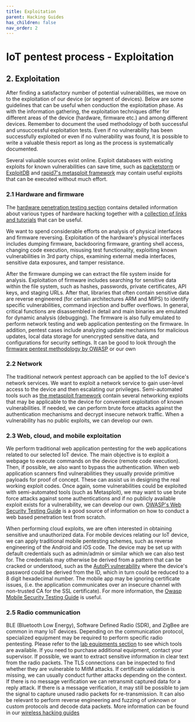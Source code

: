```yaml
---
title: Exploitation
parent: Hacking Guides
has_children: false
nav_order: 2
---
```



# IoT pentest process - Exploitation




## 2. Exploitation
After finding a satisfactory number of potential vulnerabilities, we move on to the exploitation of our device (or segment of devices). Below are some guidelines that can be useful when conduction the exploitation phase. As with the information gathering, the exploitation techniques differ for different areas of the device (hardware, firmware etc.) and among different devices. Remember to document the used methodology of both successful and unsuccessful exploitation tests. Even if no vulnerability has been successfully exploited or even if no vulnerability was found, it is possible to write a valuable thesis report as long as the process is systematically documented.

Several valuable sources exist online. Exploit databases with existing exploits for known vulnerabilities can save time, such as [packetstorm](https://packetstormsecurity.com/files/tags/exploit) or [ExploitDB](https://www.exploit-db.com/) and [rapid7's metasploit framework](https://github.com/rapid7/metasploit-framework) may contain useful exploits that can be executed without much effort.


### 2.1 Hardware and firmware
The [hardware penetration testing section](/pages/guides/hardware/hardware.html) contains detailed information about various types of hardware hacking together with a [collection of links and tutorials](/pages/guides/hardware/hardware_hacking.html) that can be useful.

We want to spend considerable efforts on analysis of physical interfaces and firmware reversing. Exploitation of the hardware's physical interfaces includes dumping firmware, backdooring firmware, granting shell access, changing code execution, misusing test functionality, exploiting known vulnerabilities in 3rd party chips, examining external media interfaces, sensitive data exposures, and tamper resistance.

After the firmware dumping we can extract the file system inside for analysis. Exploitation of firmware includes searching for sensitive data within the file system, such as hashes, passwords, private certificates, API keys, and staging URLs. After that, libraries that often contain sensitive data are reverse engineered (for certain architectures ARM and MIPS) to identify specific vulnerabilities, command injection and buffer overflows. In general, critical functions are disassembled in detail and main binaries are emulated for dynamic analysis (debugging). The firmware is also fully emulated to perform network testing and web application pentesting on the firmware. In addition, pentest cases include analyzing update mechanisms for malicious updates, local data storage for unencrypted sensitive data, and configurations for security settings. It can be good to look through the [firmware pentest methodology by OWASP](https://github.com/scriptingxss/owasp-fstm) or our own




### 2.2 Network
The traditional network pentest approach can be applied to the IoT device's network services. We want to exploit a network service to gain user-level access to the device and then escalating our privileges. Semi-automated tools such as [the metasploit framework](https://github.com/rapid7/metasploit-framework) contain several networking exploits that may be applicable to the device for convenient exploitation of known vulnerabilities. If needed, we can perform brute force attacks against the authentication mechanisms and decrypt insecure network traffic. When a vulnerability has no public exploits, we can develop our own.

<!--
There are several comprehensive sources that teach how to conduct a network penetration test from start to end. (GIVE SOURCES)
-->



### 2.3 Web, cloud, and mobile exploitation
We perform traditional web application pentesting for the web applications related to our selected IoT device. The main objective is to exploit a webpage to execute commands on the device (remote code execution). Then, if possible, we also want to bypass the authentication. When web application scanners find vulnerabilities they usually provide primitive payloads for proof of concept. These can assist us in designing the real working exploit codes. Once again, some vulnerabilities could be exploited with semi-automated tools (such as Metasploit), we may want to use brute force attacks against some authentications and if no publicly available exploit exists for a vulnerability, we can develop our own. [OWASP's Web Security Testing Guide](https://owasp.org/www-project-web-security-testing-guide/) is a good source of information on how to conduct a web based penetration test from scratch.

When performing cloud exploits, we are often interested in obtaining sensitive and unauthorized data. For mobile devices relating our IoT device, we can apply traditional mobile pentesting schemes, such as reverse engineering of the Android and iOS code. The device may be set up with default credentials such as admin/admin or similar which we can also test for. The credentials may otherwise be derived from a pattern that can be cracked or understood, such as the [AutoPi vulnerability](https://nvd.nist.gov/vuln/detail/CVE-2019-12941) where the device's password could be derived from the ID, which in turn could be reduced to a 8 digit hexadecimal number. The mobile app may be ignoring certificate issues, (i.e. the application communicates over an insecure channel with non-trusted CA for the SSL certificate). For more information, the [Owasp Mobile Security Testing Guide](https://github.com/OWASP/owasp-mstg) is useful.






### 2.5 Radio communication
BLE (Bluetooth Low Energy), Software Defined Radio (SDR), and ZigBee are common in many IoT devices. Depending on the communication protocol, specialized equipment may be required to perform specific radio pentesting. Please refer to the [lab equipments section](/pages/lab-equipment/lab-equipment.html) to see which tools are available. If you need to purchase additional equipment, contact your supervisor. If possible, we want to extract sensitive information in clear text from the radio packets. The TLS connections can be inspected to find whether they are vulnerable to MitM attacks. If certificate validation is missing, we can usually conduct further attacks depending on the context. If there is no message verification we can retransmit captured data for a reply attack. If there is a message verification, it may still be possible to jam the signal to capture unused radio packets for re-transmission. It can also be relevant to perform reverse engineering and fuzzing of unknown or custom protocols and decode data packets. More information can be found in our [wireless hacking guides](/pages/guides/Wireless/wireless.html)
